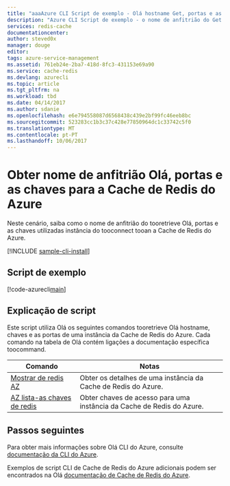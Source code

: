 ```yaml
---
title: "aaaAzure CLI Script de exemplo - Olá hostname Get, portas e as chaves para a Cache de Redis do Azure | Microsoft Docs"
description: "Azure CLI Script de exemplo - o nome de anfitrião do Get Olá, portas e as chaves de uma instância da Cache de Redis do Azure"
services: redis-cache
documentationcenter: 
author: steved0x
manager: douge
editor: 
tags: azure-service-management
ms.assetid: 761eb24e-2ba7-418d-8fc3-431153e69a90
ms.service: cache-redis
ms.devlang: azurecli
ms.topic: article
ms.tgt_pltfrm: na
ms.workload: tbd
ms.date: 04/14/2017
ms.author: sdanie
ms.openlocfilehash: e6e794558087d6568438c439e2bf99fc46eeb8bc
ms.sourcegitcommit: 523283cc1b3c37c428e77850964dc1c33742c5f0
ms.translationtype: MT
ms.contentlocale: pt-PT
ms.lasthandoff: 10/06/2017
---
```

# <a name="get-hello-hostname-ports-and-keys-for-azure-redis-cache"></a>Obter nome de anfitrião Olá, portas e as chaves para a Cache de Redis do Azure

Neste cenário, saiba como o nome de anfitrião do tooretrieve Olá, portas e as chaves utilizadas instância do tooconnect tooan a Cache de Redis do Azure.

[!INCLUDE [sample-cli-install](../../../includes/sample-cli-install.md)]

## <a name="sample-script"></a>Script de exemplo

[!code-azurecli[main](../../../cli_scripts/redis-cache/cache-keys-ports/cache-keys-ports.sh "Azure Redis Cache")]


## <a name="script-explanation"></a>Explicação de script

Este script utiliza Olá os seguintes comandos tooretrieve Olá hostname, chaves e as portas de uma instância da Cache de Redis do Azure. Cada comando na tabela de Olá contém ligações a documentação específica toocommand.

| Comando | Notas |
|---|---|
| [Mostrar de redis AZ](https://docs.microsoft.com/cli/azure/redis#show) | Obter os detalhes de uma instância da Cache de Redis do Azure. |
| [AZ lista-as chaves de redis](https://docs.microsoft.com/cli/azure/redis#list-keys) | Obter chaves de acesso para uma instância da Cache de Redis do Azure. |


## <a name="next-steps"></a>Passos seguintes

Para obter mais informações sobre Olá CLI do Azure, consulte [documentação da CLI do Azure](https://docs.microsoft.com/cli/azure/overview).

Exemplos de script CLI de Cache de Redis do Azure adicionais podem ser encontrados na Olá [documentação de Cache de Redis do Azure](../cli-samples.md).
